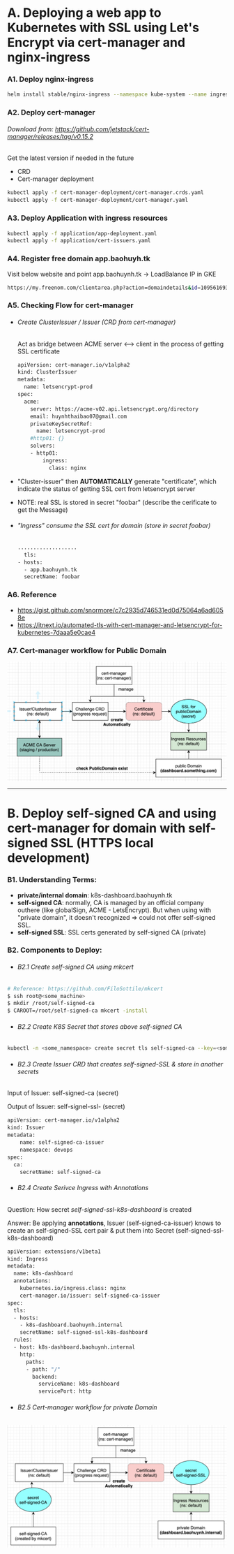 # A. Deploying a web app to Kubernetes with SSL using Let's Encrypt via cert-manager and nginx-ingress

### A1. Deploy nginx-ingress
```sh
helm install stable/nginx-ingress --namespace kube-system --name ingress --set rbac.create=true
```


### A2. Deploy cert-manager

###### Download from: https://github.com/jetstack/cert-manager/releases/tag/v0.15.2
Get the latest version if needed in the future
- CRD
- Cert-manager deployment
```sh
kubectl apply -f cert-manager-deployment/cert-manager.crds.yaml
kubectl apply -f cert-manager-deployment/cert-manager.yaml
```

### A3. Deploy Application with ingress resources
```sh
kubectl apply -f application/app-deployment.yaml
kubectl apply -f application/cert-issuers.yaml
```

### A4. Register free domain app.baohuyh.tk
Visit below website and point app.baohuynh.tk -> LoadBalance IP in GKE
```sh
https://my.freenom.com/clientarea.php?action=domaindetails&id=1095616933
```

### A5. Checking Flow for cert-manager
- ###### Create ClusterIssuer / Issuer (CRD from cert-manager)
  
  Act as bridge between ACME server <--> client in the process of getting SSL certificate
   ```sh
   apiVersion: cert-manager.io/v1alpha2
   kind: ClusterIssuer
   metadata:
     name: letsencrypt-prod
   spec:
     acme:
       server: https://acme-v02.api.letsencrypt.org/directory
       email: huynhthaibao07@gmail.com
       privateKeySecretRef:
         name: letsencrypt-prod
       #http01: {}
       solvers:
       - http01:
           ingress:
             class: nginx
   ```   
- "Cluster-issuer" then **AUTOMATICALLY** generate "certificate", which indicate the status of getting SSL cert from letsencrypt server
- NOTE: real SSL is stored in secret "foobar" (describe the cerificate to get the Message)

- ###### "Ingress" consume the SSL cert for domain (store in secret foobar)

  ```sh
  ...................
    tls:
  - hosts:
    - app.baohuynh.tk
    secretName: foobar
  ```


### A6. Reference
- https://gist.github.com/snormore/c7c2935d746531ed0d75064a6ad6058e
- https://itnext.io/automated-tls-with-cert-manager-and-letsencrypt-for-kubernetes-7daaa5e0cae4

### A7. Cert-manager workflow for Public Domain
![alt text](https://github.com/baohuynh09/letsencrypt-cert-manager/blob/master/images/cert-manager-workflow-public-domain.png?raw=true)

---

# B. Deploy self-signed CA and using cert-manager for domain with self-signed SSL (HTTPS local development)

### B1. Understanding Terms:
- **private/internal domain**: k8s-dashboard.baohuynh.tk
- **self-signed CA**: normally, CA is managed by an official company outhere (like globalSign, ACME - LetsEncrypt). But when using with "private domain", it doesn't recognized => could not offer self-signed SSL.
- **self-signed SSL**: SSL certs generated by self-signed CA (private)

### B2. Components to Deploy:
- ###### B2.1 Create self-signed CA using mkcert
```sh
# Reference: https://github.com/FiloSottile/mkcert
$ ssh root@<some_machine>
$ mkdir /root/self-signed-ca
$ CAROOT=/root/self-signed-ca mkcert -install
```

- ###### B2.2 Create K8S Secret that stores above self-signed CA
```sh
kubectl -n <some_namespace> create secret tls self-signed-ca --key=<some_folder>/rootCA-key.pem --cert=<some_folder>/rootCA.pem
```

- ###### B2.3 Create Issuer CRD that creates self-signed-SSL & store in another secrets

Input of Issuer: self-signed-ca (secret)


Output of Issuer: self-signel-ssl-<something> (secret)

```sh
apiVersion: cert-manager.io/v1alpha2
kind: Issuer
metadata:
    name: self-signed-ca-issuer
    namespace: devops
spec:
  ca:
    secretName: self-signed-ca
```

- ###### B2.4 Create Serivce Ingress with *Annotations*
Question: How secret *self-signed-ssl-k8s-dashboard* is created

Answer: Be applying **annotations**, Issuer (self-signed-ca-issuer) knows to create an self-signed-SSL cert pair & put them into Secret (self-signed-ssl-k8s-dashboard)
```sh
apiVersion: extensions/v1beta1
kind: Ingress
metadata:
  name: k8s-dashboard
  annotations:
    kubernetes.io/ingress.class: nginx
    cert-manager.io/issuer: self-signed-ca-issuer
spec:
  tls:
  - hosts:
    - k8s-dashboard.baohuynh.internal
    secretName: self-signed-ssl-k8s-dashboard
  rules:
  - host: k8s-dashboard.baohuynh.internal
    http:
      paths:
      - path: "/"
        backend:
          serviceName: k8s-dashboard
          servicePort: http
```

- ###### B2.5 Cert-manager workflow for private Domain
![alt text](https://github.com/baohuynh09/letsencrypt-cert-manager/blob/master/images/cert-manager-workflow-private-domain.png?raw=true)
